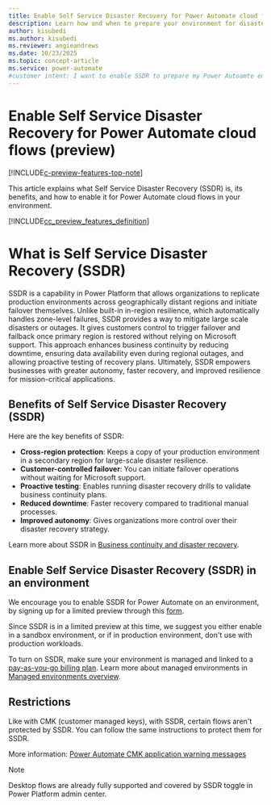 ```yaml
---
title: Enable Self Service Disaster Recovery for Power Automate cloud flows (preview)
description: Learn how and when to prepare your environment for disaster recovery for Power Automate cloud flows.
author: kisubedi
ms.author: kisubedi
ms.reviewer: angieandrews
ms.date: 10/23/2025
ms.topic: concept-article
ms.service: power-automate
#customer intent: I want to enable SSDR to prepare my Power Autoamte environment for disaster recovery.
---
```


# Enable Self Service Disaster Recovery for Power Automate cloud flows (preview)

[!INCLUDE[c-preview-features-top-note](./includes/cc-preview-features-top-note.md)]

This article explains what Self Service Disaster Recovery (SSDR) is, its benefits, and how to enable it for Power Automate cloud flows in your environment.

[!INCLUDE[cc_preview_features_definition](includes/cc-preview-features-definition.md)]

# What is Self Service Disaster Recovery (SSDR)

SSDR is a capability in Power Platform that allows organizations to replicate production environments across geographically distant regions and initiate failover themselves. Unlike built-in in-region resilience, which automatically handles zone-level failures, SSDR provides a way to mitigate large scale disasters or outages. It gives customers control to trigger failover and failback once primary region is restored without relying on Microsoft support. This approach enhances business continuity by reducing downtime, ensuring data availability even during regional outages, and allowing proactive testing of recovery plans. Ultimately, SSDR empowers businesses with greater autonomy, faster recovery, and improved resilience for mission-critical applications.

## Benefits of Self Service Disaster Recovery (SSDR)

Here are the key benefits of SSDR:

- **Cross-region protection**: Keeps a copy of your production environment in a secondary region for large-scale disaster resilience.
- **Customer-controlled failover**: You can initiate failover operations without waiting for Microsoft support.
- **Proactive testing**: Enables running disaster recovery drills to validate business continuity plans.
- **Reduced downtime**: Faster recovery compared to traditional manual processes.
- **Improved autonomy**: Gives organizations more control over their disaster recovery strategy.

Learn more about SSDR in [Business continuity and disaster recovery](/power-platform/admin/business-continuity-disaster-recovery?tabs=new).

## Enable Self Service Disaster Recovery (SSDR) in an environment

We encourage you to enable SSDR for Power Automate on an environment, by signing up for a limited preview through this [form](https://forms.office.com/r/Pe9DqSwxV9).

Since SSDR is in a limited preview at this time, we suggest you either enable in a sandbox environment, or if in production environment, don't use with production workloads.

To turn on SSDR, make sure your environment is managed and linked to a [pay-as-you-go billing plan](/power-platform/admin/pay-as-you-go-overview). Learn more about managed environments in [Managed environments overview](/power-platform/admin/managed-environment-overview).

## Restrictions

Like with CMK (customer managed keys), with SSDR, certain flows aren't protected by SSDR. You can follow the same instructions to protect them for SSDR.

More information: [Power Automate CMK application warning messages](customer-managed-keys.md#power-automate-cmk-application-warning-messages)

> [!NOTE]
> Desktop flows are already fully supported and covered by SSDR toggle in Power Platform admin center.
